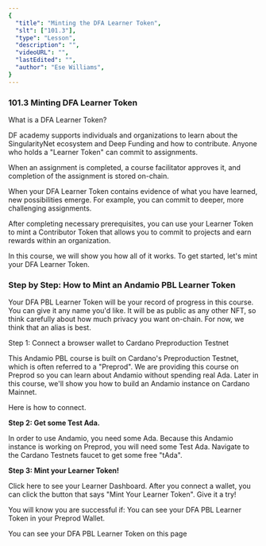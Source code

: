 ```yaml
---
{
  "title": "Minting the DFA Learner Token",
  "slt": ["101.3"],
  "type": "Lesson",
  "description": "",
  "videoURL": "",
  "lastEdited": "",
  "author": "Ese Williams",
}
---
```


### **101.3 Minting DFA Learner Token**

What is a DFA Learner Token?

DF academy supports individuals and organizations to learn about the SingularityNet ecosystem and Deep Funding and how to contribute. Anyone who holds a "Learner Token" can commit to assignments.

When an assignment is completed, a course facilitator approves it, and completion of the assignment is stored on-chain.

When your DFA Learner Token contains evidence of what you have learned, new possibilities emerge. For example, you can commit to deeper, more challenging assignments.

After completing necessary prerequisites, you can use your Learner Token to mint a Contributor Token that allows you to commit to projects and earn rewards within an organization.

In this course, we will show you how all of it works. To get started, let's mint your DFA Learner Token.

### **Step by Step: How to Mint an Andamio PBL Learner Token**

Your DFA PBL Learner Token will be your record of progress in this course. You can give it any name you'd like. It will be as public as any other NFT, so think carefully about how much privacy you want on-chain. For now, we think that an alias is best.

Step 1: Connect a browser wallet to Cardano Preproduction Testnet

This Andamio PBL course is built on Cardano's Preproduction Testnet, which is often referred to a "Preprod". We are providing this course on Preprod so you can learn about Andamio without spending real Ada. Later in this course, we'll show you how to build an Andamio instance on Cardano Mainnet.

Here is how to connect.

**Step 2: Get some Test Ada.**

In order to use Andamio, you need some Ada. Because this Andamio instance is working on Preprod, you will need some Test Ada. Navigate to the Cardano Testnets faucet to get some free "tAda".

**Step 3: Mint your Learner Token!**

Click here to see your Learner Dashboard. After you connect a wallet, you can click the button that says "Mint Your Learner Token". Give it a try!

You will know you are successful if:
You can see your DFA PBL Learner Token in your Preprod Wallet.

You can see your DFA PBL Learner Token on this page
